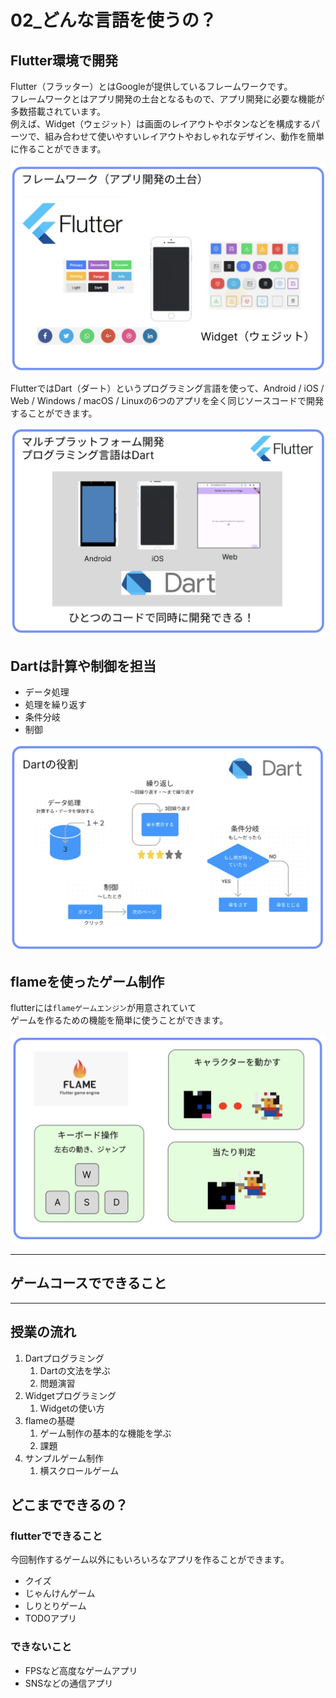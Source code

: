 # **02_どんな言語を使うの？**

## **Flutter環境で開発**

Flutter（フラッター）とはGoogleが提供しているフレームワークです。  
フレームワークとはアプリ開発の土台となるもので、アプリ開発に必要な機能が多数搭載されています。  
例えば、Widget（ウェジット）は画面のレイアウトやボタンなどを構成するパーツで、組み合わせて使いやすいレイアウトやおしゃれなデザイン、動作を簡単に作ることができます。

![flutterとは](img/flutter1.png)

FlutterではDart（ダート）というプログラミング言語を使って、Android / iOS / Web / Windows / macOS / Linuxの6つのアプリを全く同じソースコードで開発することができます。  

![flutterとは](img/flutter2.png)  

## **Dartは計算や制御を担当**

- データ処理
- 処理を繰り返す
- 条件分岐
- 制御  

![flutterとは](img/flutter3.png)  

## **flameを使ったゲーム制作**

flutterには`flameゲームエンジン`が用意されていて  
ゲームを作るための機能を簡単に使うことができます。

![flutterとは](img/flutter4.png)  

---

## **ゲームコースでできること**

---

## **授業の流れ**

  1. Dartプログラミング
     1. Dartの文法を学ぶ
     2. 問題演習  
  2. Widgetプログラミング
     1. Widgetの使い方
  3. flameの基礎
     1. ゲーム制作の基本的な機能を学ぶ  
     2. 課題
  4. サンプルゲーム制作
     1. 横スクロールゲーム

## **どこまでできるの？**

### flutterでできること  

今回制作するゲーム以外にもいろいろなアプリを作ることができます。

 - クイズ
 - じゃんけんゲーム
 - しりとりゲーム
 - TODOアプリ

### できないこと

 - FPSなど高度なゲームアプリ  
 - SNSなどの通信アプリ

